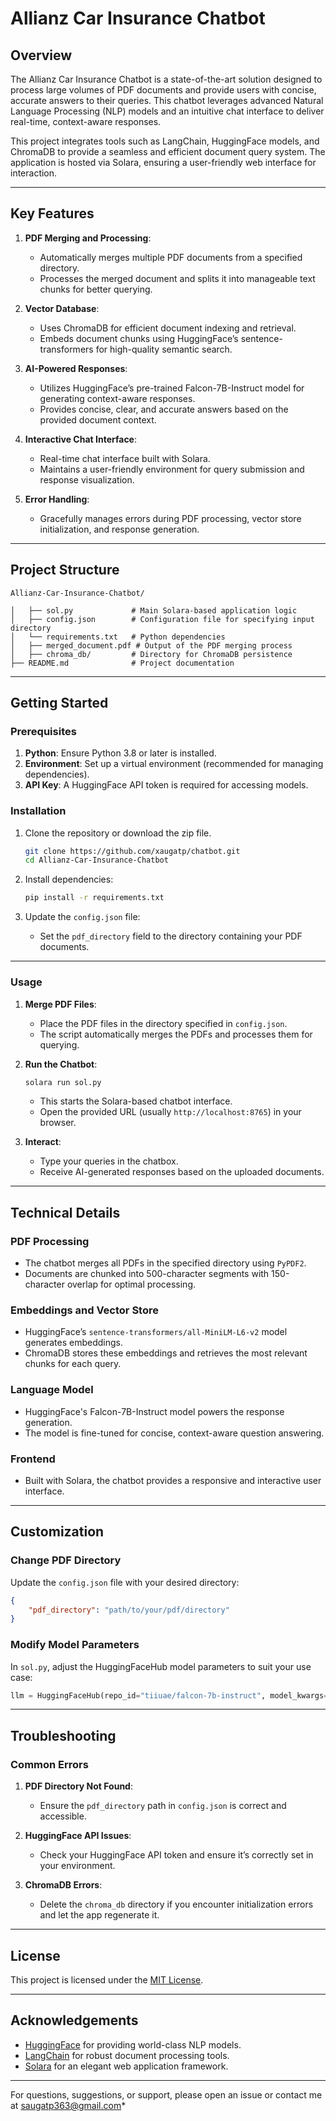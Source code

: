 # **Allianz Car Insurance Chatbot**

## **Overview**
The Allianz Car Insurance Chatbot is a state-of-the-art solution designed to process large volumes of PDF documents and provide users with concise, accurate answers to their queries. This chatbot leverages advanced Natural Language Processing (NLP) models and an intuitive chat interface to deliver real-time, context-aware responses.

This project integrates tools such as LangChain, HuggingFace models, and ChromaDB to provide a seamless and efficient document query system. The application is hosted via Solara, ensuring a user-friendly web interface for interaction.

---

## **Key Features**
1. **PDF Merging and Processing**:
   - Automatically merges multiple PDF documents from a specified directory.
   - Processes the merged document and splits it into manageable text chunks for better querying.

2. **Vector Database**:
   - Uses ChromaDB for efficient document indexing and retrieval.
   - Embeds document chunks using HuggingFace’s sentence-transformers for high-quality semantic search.

3. **AI-Powered Responses**:
   - Utilizes HuggingFace’s pre-trained Falcon-7B-Instruct model for generating context-aware responses.
   - Provides concise, clear, and accurate answers based on the provided document context.

4. **Interactive Chat Interface**:
   - Real-time chat interface built with Solara.
   - Maintains a user-friendly environment for query submission and response visualization.

5. **Error Handling**:
   - Gracefully manages errors during PDF processing, vector store initialization, and response generation.

---

## **Project Structure**
```
Allianz-Car-Insurance-Chatbot/

│   ├── sol.py             # Main Solara-based application logic
│   ├── config.json        # Configuration file for specifying input directory
│   └── requirements.txt   # Python dependencies
│   ├── merged_document.pdf # Output of the PDF merging process
│   ├── chroma_db/         # Directory for ChromaDB persistence
├── README.md              # Project documentation
```

---

## **Getting Started**

### **Prerequisites**
1. **Python**: Ensure Python 3.8 or later is installed.
2. **Environment**: Set up a virtual environment (recommended for managing dependencies).
3. **API Key**: A HuggingFace API token is required for accessing models.

### **Installation**
1. Clone the repository or download the zip file. 
   ```bash
   git clone https://github.com/xaugatp/chatbot.git
   cd Allianz-Car-Insurance-Chatbot
   ```

2. Install dependencies:
   ```bash
   pip install -r requirements.txt
   ```

3. Update the `config.json` file:
   - Set the `pdf_directory` field to the directory containing your PDF documents.

---

### **Usage**

1. **Merge PDF Files**:
   - Place the PDF files in the directory specified in `config.json`.
   - The script automatically merges the PDFs and processes them for querying.

2. **Run the Chatbot**:
   ```bash
   solara run sol.py
   ```
   - This starts the Solara-based chatbot interface.
   - Open the provided URL (usually `http://localhost:8765`) in your browser.

3. **Interact**:
   - Type your queries in the chatbox.
   - Receive AI-generated responses based on the uploaded documents.

---

## **Technical Details**

### **PDF Processing**
- The chatbot merges all PDFs in the specified directory using `PyPDF2`.
- Documents are chunked into 500-character segments with 150-character overlap for optimal processing.

### **Embeddings and Vector Store**
- HuggingFace’s `sentence-transformers/all-MiniLM-L6-v2` model generates embeddings.
- ChromaDB stores these embeddings and retrieves the most relevant chunks for each query.

### **Language Model**
- HuggingFace's Falcon-7B-Instruct model powers the response generation.
- The model is fine-tuned for concise, context-aware question answering.

### **Frontend**
- Built with Solara, the chatbot provides a responsive and interactive user interface.

---

## **Customization**

### **Change PDF Directory**
Update the `config.json` file with your desired directory:
```json
{
    "pdf_directory": "path/to/your/pdf/directory"
}
```

### **Modify Model Parameters**
In `sol.py`, adjust the HuggingFaceHub model parameters to suit your use case:
```python
llm = HuggingFaceHub(repo_id="tiiuae/falcon-7b-instruct", model_kwargs={"temperature": 0.5, "max_new_tokens": 250})
```

---

## **Troubleshooting**

### **Common Errors**
1. **PDF Directory Not Found**:
   - Ensure the `pdf_directory` path in `config.json` is correct and accessible.

2. **HuggingFace API Issues**:
   - Check your HuggingFace API token and ensure it’s correctly set in your environment.

3. **ChromaDB Errors**:
   - Delete the `chroma_db` directory if you encounter initialization errors and let the app regenerate it.

---


## **License**
This project is licensed under the [MIT License](LICENSE).

---

## **Acknowledgements**
- [HuggingFace](https://huggingface.co/) for providing world-class NLP models.
- [LangChain](https://langchain.com/) for robust document processing tools.
- [Solara](https://solara.dev/) for an elegant web application framework. 

---

For questions, suggestions, or support, please open an issue or contact me at saugatp363@gmail.com*

